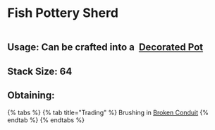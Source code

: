 # Fish Pottery Sherd

<figure><img src="https://github.com/user-attachments/assets/4cad8dfd-b4d7-4db4-ad0b-6be633700dcd" alt=""><figcaption></figcaption></figure>



## Usage: Can be crafted into a <img src="https://minecraft.wiki/images/thumb/Decorated_Pot_(N)_JE2_BE2.png/150px-Decorated_Pot_(N)_JE2_BE2.png?1209f" alt="" data-size="line"> [Decorated Pot](https://minecraft.wiki/w/Decorated\_Pot)

## <img src="https://minecraft.wiki/images/Light_Gray_Bundle_JE1_BE1.png?b552e" alt="" data-size="line">Stack Size: 64

## Obtaining:

{% tabs %}
{% tab title="Trading" %}
Brushing in [Broken Conduit](../../sturctures/broken-conduit.md)
{% endtab %}
{% endtabs %}

